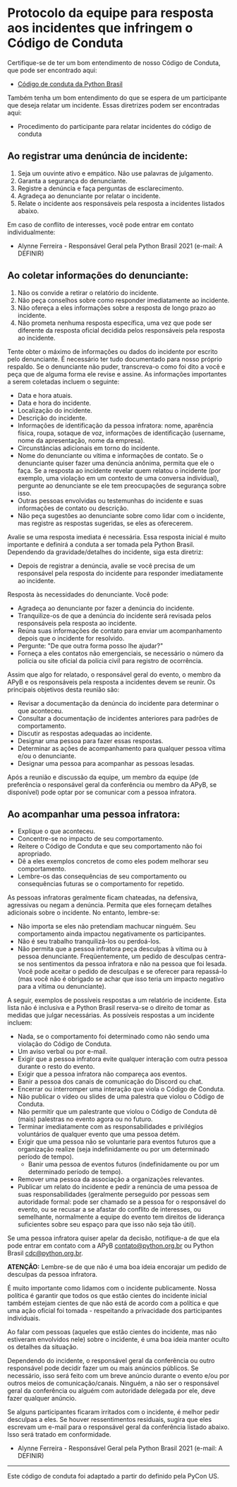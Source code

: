 # Protocolo da equipe para resposta aos incidentes que infringem o Código de Conduta

Certifique-se de ter um bom entendimento de nosso Código de Conduta, que pode ser encontrado aqui:

- [Código de conduta da Python Brasil](https://python.org.br/cdc/)
  
Também tenha um bom entendimento do que se espera de um participante que deseja relatar um incidente. Essas diretrizes podem ser encontradas aqui:

- Procedimento do participante para relatar incidentes do código de conduta[]()

## Ao registrar uma denúncia de incidente:
1. Seja um ouvinte ativo e empático. Não use palavras de julgamento.
2. Garanta a segurança do denunciante.
3. Registre a denúncia e faça perguntas de esclarecimento.
4. Agradeça ao denunciante por relatar o incidente.
5. Relate o incidente aos responsáveis ​​pela resposta a incidentes listados abaixo.
   
Em caso de conflito de interesses, você pode entrar em contato individualmente:

- Alynne Ferreira - Responsável Geral pela Python Brasil 2021 (e-mail: A DEFINIR)

## Ao coletar informações do denunciante:
1. Não os convide a retirar o relatório do incidente.
2. Não peça conselhos sobre como responder imediatamente ao incidente.
3. Não ofereça a eles informações sobre a resposta de longo prazo ao incidente.
4. Não prometa nenhuma resposta específica, uma vez que pode ser diferente da resposta oficial decidida pelos responsáveis ​​pela resposta ao incidente.
   
Tente obter o máximo de informações ou dados do incidente por escrito pelo denunciante. É necessário ter tudo documentado para nosso próprio respaldo. Se o denunciante não puder, transcreva-o como foi dito a você e peça que de alguma forma ele revise e assine. As informações importantes a serem coletadas incluem o seguinte:
- Data e hora atuais.
- Data e hora do incidente.
- Localização do incidente.
- Descrição do incidente.
- Informações de identificação da pessoa infratora: nome, aparência física, roupa, sotaque de voz, informações de identificação (username, nome da apresentação, nome da empresa).
- Circunstâncias adicionais em torno do incidente.
- Nome do denunciante ou vítima e informações de contato. Se o denunciante quiser fazer uma denúncia anônima, permita que ele o faça. Se a resposta ao incidente revelar quem relatou o incidente (por exemplo, uma violação em um contexto de uma conversa individual), pergunte ao denunciante se ele tem preocupações de segurança sobre isso.
- Outras pessoas envolvidas ou testemunhas do incidente e suas informações de contato ou descrição.
- Não peça sugestões ao denunciante sobre como lidar com o incidente, mas registre as respostas sugeridas, se eles as oferecerem.

Avalie se uma resposta imediata é necessária. Essa resposta inicial é muito importante e definirá a conduta a ser tomada pela Python Brasil. Dependendo da gravidade/detalhes do incidente, siga esta diretriz:

- Depois de registrar a denúncia, avalie se você precisa de um responsável pela resposta do incidente para responder imediatamente ao incidente.
  
Resposta às necessidades do denunciante. Você pode:

- Agradeça ao denunciante por fazer a denúncia do incidente.
- Tranquilize-os de que a denúncia do incidente será revisada pelos responsáveis ​​pela resposta ao incidente.
- Reúna suas informações de contato para enviar um acompanhamento depois que o incidente for resolvido.
- Pergunte: "De que outra forma posso lhe ajudar?"
- Forneça a eles contatos não emergenciais, se necessário o número da polícia ou site oficial da polícia civil para registro de ocorrência. 

Assim que algo for relatado, o responsável geral do evento, o membro da APyB e os responsáveis ​​pela resposta a incidentes devem se reunir. Os principais objetivos desta reunião são:

- Revisar a documentação da denúncia do incidente para determinar o que aconteceu.
- Consultar a documentação de incidentes anteriores para padrões de comportamento.
- Discutir as respostas adequadas ao incidente.
- Designar uma pessoa para fazer essas respostas.
- Determinar as ações de acompanhamento para qualquer pessoa vítima e/ou o denunciante.
- Designar uma pessoa para acompanhar as pessoas lesadas.
  
Após a reunião e discussão da equipe, um membro da equipe (de preferência o responsável geral da conferência ou membro da APyB, se disponível) pode optar por se comunicar com a pessoa infratora.

## Ao acompanhar uma pessoa infratora:
- Explique o que aconteceu.
- Concentre-se no impacto de seu comportamento.
- Reitere o Código de Conduta e que seu comportamento não foi apropriado.
- Dê a eles exemplos concretos de como eles podem melhorar seu comportamento.
- Lembre-os das consequências de seu comportamento ou consequências futuras se o comportamento for repetido.
  
As pessoas infratoras geralmente ficam chateadas, na defensiva, agressivas ou negam a denúncia. Permita que eles forneçam detalhes adicionais sobre o incidente. No entanto, lembre-se:

- Não importa se eles não pretendiam machucar ninguém. Seu comportamento ainda impactou negativamente os participantes.
- Não é seu trabalho tranquilizá-los ou perdoá-los.
- Não permita que a pessoa infratora peça desculpas à vítima ou à pessoa denunciante. Freqüentemente, um pedido de desculpas centra-se nos sentimentos da pessoa infratora e não na pessoa que foi lesada. Você pode aceitar o pedido de desculpas e se oferecer para repassá-lo (mas você não é obrigado se achar que isso teria um impacto negativo para a vítima ou denunciante).

A seguir, exemplos de possíveis respostas a um relatório de incidente. Esta lista não é inclusiva e a Python Brasil reserva-se o direito de tomar as medidas que julgar necessárias. As possíveis respostas a um incidente incluem:

- Nada, se o comportamento foi determinado como não sendo uma violação do Código de Conduta.
- Um aviso verbal ou por e-mail.
- Exigir que a pessoa infratora evite qualquer interação com outra pessoa durante o resto do evento.
- Exigir que a pessoa infratora não compareça aos eventos.
- Banir a pessoa dos canais de comunicação do Discord ou chat.
- Encerrar ou interromper uma interação que viola o Código de Conduta.
- Não publicar o vídeo ou slides de uma palestra que violou o Código de Conduta.
- Não permitir que um palestrante que violou o Código de Conduta dê (mais) palestras no evento agora ou no futuro.
- Terminar imediatamente com as responsabilidades e privilégios voluntários de qualquer evento que uma pessoa detém.
- Exigir que uma pessoa não se voluntarie para eventos futuros que a organização realize (seja indefinidamente ou por um determinado período de tempo).
  - Banir uma pessoa de eventos futuros (indefinidamente ou por um determinado período de tempo).
- Remover uma pessoa da associação a organizações relevantes.
- Publicar um relato do incidente e pedir a renúncia de uma pessoa de suas responsabilidades (geralmente perseguido por pessoas sem autoridade formal: pode ser chamado se a pessoa for o responsável do evento, ou se recusar a se afastar do conflito de interesses, ou semelhante, normalmente a equipe do evento tem direitos de liderança suficientes sobre seu espaço para que isso não seja tão útil).
  
Se uma pessoa infratora quiser apelar da decisão, notifique-a de que ela pode entrar em contato com a APyB contato@python.org.br ou Python Brasil cdc@python.org.br.

**ATENÇÃO:** Lembre-se de que não é uma boa ideia encorajar um pedido de desculpas da pessoa infratora.

É muito importante como lidamos com o incidente publicamente. Nossa política é garantir que todos os que estão cientes do incidente inicial também estejam cientes de que não está de acordo com a política e que uma ação oficial foi tomada - respeitando a privacidade dos participantes individuais. 

Ao falar com pessoas (aqueles que estão cientes do incidente, mas não estiveram envolvidos nele) sobre o incidente, é uma boa ideia manter oculto os detalhes da situação.

Dependendo do incidente, o responsável geral da conferência ou outro responsável pode decidir fazer um ou mais anúncios públicos. Se necessário, isso será feito com um breve anúncio durante o evento e/ou por outros meios de comunicação/canais. Ninguém, a não ser o responsável geral da conferência ou alguém com autoridade delegada por ele, deve fazer qualquer anúncio.

Se alguns participantes ficaram irritados com o incidente, é melhor pedir desculpas a eles. Se houver ressentimentos residuais, sugira que eles escrevam um e-mail para o responsável geral da conferência listado abaixo. Isso será tratado em conformidade.

- Alynne Ferreira - Responsável Geral pela Python Brasil 2021 (e-mail: A DEFINIR)

------------------------
Este código de conduta foi adaptado a partir do definido pela PyCon US.
